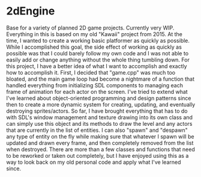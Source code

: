 # 2dEngine
Base for a variety of planned 2D game projects. Currently very WIP.
Everything in this is based on my old "Kawaii" project from 2015.
At the time, I wanted to create a working basic platformer as quickly as possible.
While I accomplished this goal, the side effect of working as quickly as possible was that I could barely follow my own code and I was not able to easily add or change anything without the whole thing tumbling down.
For this project, I have a better idea of what I want to accomplish and exactly how to accomplish it.
First, I decided that "game.cpp" was much too bloated, and the main game loop had become a nightmare of a function that handled everything from initializing SDL components to managing each frame of animation for each actor on the screen.
I've tried to extend what I've learned about object-oriented programming and design patterns since then to create a more dynamic system for creating, updating, and eventually destroying sprites/actors.
So far, I have brought everything that has to do with SDL's window management and texture drawing into its own class and can simply use this object and its methods to draw the level and any actors that are currently in the list of entities.
I can also "spawn" and "despawn" any type of entity on the fly while making sure that whatever I spawn will be updated and drawn every frame, and then completely removed from the list when destroyed.
There are more than a few classes and functions that need to be reworked or taken out completely, but I have enjoyed using this as a way to look back on my old personal code and apply what I've learned since.
